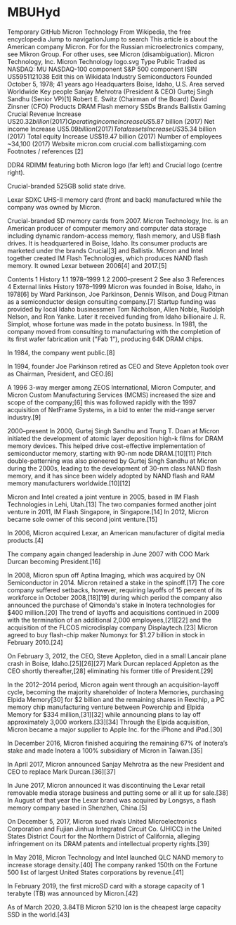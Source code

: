 # MBUHyd
Temporary GitHub
Micron Technology
From Wikipedia, the free encyclopedia
Jump to navigationJump to search
This article is about the American company Micron. For for the Russian microelectronics company, see Mikron Group.
For other uses, see Micron (disambiguation).
Micron Technology, Inc.
Micron Technology logo.svg
Type
Public
Traded as	
NASDAQ: MU
NASDAQ-100 component
S&P 500 component
ISIN	US5951121038 Edit this on Wikidata
Industry	Semiconductors
Founded	October 5, 1978; 41 years ago
Headquarters	Boise, Idaho, U.S.
Area served
Worldwide
Key people
Sanjay Mehrotra
(President & CEO)
Gurtej Singh Sandhu
(Senior VP)[1]
Robert E. Switz
(Chairman of the Board)
David Zinsner
(CFO)
Products	DRAM
Flash memory
SSDs
Brands	Ballistix Gaming
Crucial
Revenue	Increase US$20.32 billion (2017)
Operating income
Increase US$5.87 billion (2017)
Net income
Increase US$5.09 billion (2017)
Total assets	Increase US$35.34 billion (2017)
Total equity	Increase US$19.47 billion (2017)
Number of employees
~34,100 (2017)
Website	
micron.com
crucial.com
ballistixgaming.com
Footnotes / references
[2]

DDR4 RDIMM featuring both Micron logo (far left) and Crucial logo (centre right).

Crucial-branded 525GB solid state drive.

Lexar SDXC UHS-II memory card (front and back) manufactured while the company was owned by Micron.

Crucial-branded SD memory cards from 2007.
Micron Technology, Inc. is an American producer of computer memory and computer data storage including dynamic random-access memory, flash memory, and USB flash drives. It is headquartered in Boise, Idaho. Its consumer products are marketed under the brands Crucial[3] and Ballistix. Micron and Intel together created IM Flash Technologies, which produces NAND flash memory. It owned Lexar between 2006[4] and 2017.[5]


Contents
1	History
1.1	1978–1999
1.2	2000–present
2	See also
3	References
4	External links
History
1978–1999
Micron was founded in Boise, Idaho, in 1978[6] by Ward Parkinson, Joe Parkinson, Dennis Wilson, and Doug Pitman as a semiconductor design consulting company.[7] Startup funding was provided by local Idaho businessmen Tom Nicholson, Allen Noble, Rudolph Nelson, and Ron Yanke. Later it received funding from Idaho billionaire J. R. Simplot, whose fortune was made in the potato business. In 1981, the company moved from consulting to manufacturing with the completion of its first wafer fabrication unit ("Fab 1"), producing 64K DRAM chips.

In 1984, the company went public.[8]

In 1994, founder Joe Parkinson retired as CEO and Steve Appleton took over as Chairman, President, and CEO.[6]

A 1996 3-way merger among ZEOS International, Micron Computer, and Micron Custom Manufacturing Services (MCMS) increased the size and scope of the company;[6] this was followed rapidly with the 1997 acquisition of NetFrame Systems, in a bid to enter the mid-range server industry.[9]

2000–present
In 2000, Gurtej Singh Sandhu and Trung T. Doan at Micron initiated the development of atomic layer deposition high-k films for DRAM memory devices. This helped drive cost-effective implementation of semiconductor memory, starting with 90-nm node DRAM.[10][11] Pitch double-patterning was also pioneered by Gurtej Singh Sandhu at Micron during the 2000s, leading to the development of 30-nm class NAND flash memory, and it has since been widely adopted by NAND flash and RAM memory manufacturers worldwide.[10][12]

Micron and Intel created a joint venture in 2005, based in IM Flash Technologies in Lehi, Utah.[13] The two companies formed another joint venture in 2011, IM Flash Singapore, in Singapore.[14] In 2012, Micron became sole owner of this second joint venture.[15]

In 2006, Micron acquired Lexar, an American manufacturer of digital media products.[4]

The company again changed leadership in June 2007 with COO Mark Durcan becoming President.[16]

In 2008, Micron spun off Aptina Imaging, which was acquired by ON Semiconductor in 2014. Micron retained a stake in the spinoff.[17] The core company suffered setbacks, however, requiring layoffs of 15 percent of its workforce in October 2008,[18][19] during which period the company also announced the purchase of Qimonda's stake in Inotera technologies for $400 million.[20] The trend of layoffs and acquisitions continued in 2009 with the termination of an additional 2,000 employees,[21][22] and the acquisition of the FLCOS microdisplay company Displaytech.[23] Micron agreed to buy flash-chip maker Numonyx for $1.27 billion in stock in February 2010.[24]

On February 3, 2012, the CEO, Steve Appleton, died in a small Lancair plane crash in Boise, Idaho.[25][26][27] Mark Durcan replaced Appleton as the CEO shortly thereafter,[28] eliminating his former title of President.[29]

In the 2012–2014 period, Micron again went through an acquisition-layoff cycle, becoming the majority shareholder of Inotera Memories, purchasing Elpida Memory[30] for $2 billion and the remaining shares in Rexchip, a PC memory chip manufacturing venture between Powerchip and Elpida Memory for $334 million,[31][32] while announcing plans to lay off approximately 3,000 workers.[33][34] Through the Elpida acquisition, Micron became a major supplier to Apple Inc. for the iPhone and iPad.[30]

In December 2016, Micron finished acquiring the remaining 67% of Inotera’s stake and made Inotera a 100% subsidiary of Micron in Taiwan.[35]

In April 2017, Micron announced Sanjay Mehrotra as the new President and CEO to replace Mark Durcan.[36][37]

In June 2017, Micron announced it was discontinuing the Lexar retail removable media storage business and putting some or all it up for sale.[38] In August of that year the Lexar brand was acquired by Longsys, a flash memory company based in Shenzhen, China.[5]

On December 5, 2017, Micron sued rivals United Microelectronics Corporation and Fujian Jinhua Integrated Circuit Co. (JHICC) in the United States District Court for the Northern District of California, alleging infringement on its DRAM patents and intellectual property rights.[39]

In May 2018, Micron Technology and Intel launched QLC NAND memory to increase storage density.[40] The company ranked 150th on the Fortune 500 list of largest United States corporations by revenue.[41]

In February 2019, the first microSD card with a storage capacity of 1 terabyte (TB) was announced by Micron.[42]

As of March 2020, 3.84TB Micron 5210 Ion is the cheapest large capacity SSD in the world.[43]
